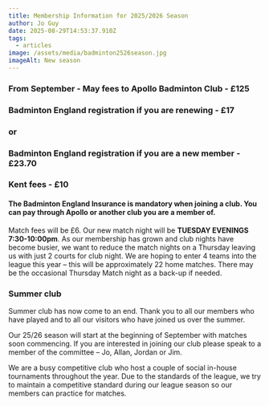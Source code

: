 ```yaml
---
title: Membership Information for 2025/2026 Season
author: Jo Guy
date: 2025-08-29T14:53:37.910Z
tags:
  - articles
image: /assets/media/badminton2526season.jpg
imageAlt: New season
---
```

### From September - May fees to Apollo Badminton Club - £125

### Badminton England registration if you are renewing - £17

###  or  

### Badminton England registration if you are a new member - £23.70

### Kent fees - £10



#### The Badminton England Insurance is mandatory when joining a club. You can pay through Apollo or another club you are a member of.



Match fees will be £6. Our new match night will be **TUESDAY EVENINGS 7:30-10:00pm**. As our membership has grown and club nights have become busier, we want to reduce the match nights on a Thursday leaving us with just 2 courts for club night. We are hoping to enter 4 teams into the league this year – this will be approximately 22 home matches. There may be the occasional Thursday Match night as a back-up if needed.



### Summer club



S﻿ummer club has now come to an end. Thank you to all our members who have played and to all our visitors who have joined us over the summer.

Our 25/26 season will start at the beginning of September with matches soon commencing. If you are interested in joining our club please speak to a member of the committee – Jo, Allan, Jordan or Jim.

We are a busy competitive club who host a couple of social in-house tournaments throughout the year. Due to the standards of the league, we try to maintain a competitive standard during our league season so our members can practice for matches.